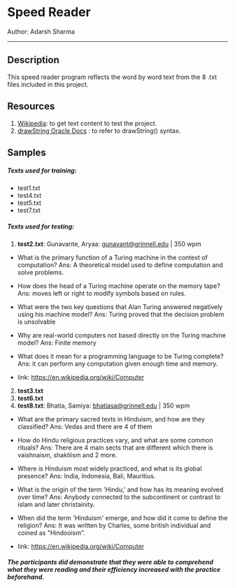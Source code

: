 # Speed Reader
Author: Adarsh Sharma
***

## Description
This speed reader program reflects the word by word text from the 8 .txt files included in this project. 

## Resources 
1. [Wikipedia](https://www.wikipedia.org/): to get text content to test the project. 
2. [drawString Oracle Docs](https://docs.oracle.com) : to refer to drawString() syntax. 

## Samples

##### Texts used for training:
- test1.txt
- test4.txt
- test5.txt
- test7.txt

##### Texts used for testing:
1. **test2.txt**: Gunavante, Aryaa: gunavant@grinnell.edu | 350 wpm
- What is the primary function of a Turing machine in the context of computation?
Ans: A theoretical model used to define computation and solve problems.
- How does the head of a Turing machine operate on the memory tape?
Ans: moves left or right to modify symbols based on rules.
- What were the two key questions that Alan Turing answered negatively using his machine model?
Ans: Turing proved that the decision problem is unsolvable 

- Why are real-world computers not based directly on the Turing machine model?
Ans: Finite memory 

- What does it mean for a programming language to be Turing complete?
Ans: it can perform any computation given enough time and memory.

- link: https://en.wikipedia.org/wiki/Computer
2. **test3.txt**
3. **test6.txt**
4. **test8.txt**: Bhatia, Samiya: bhatiasa@grinnell.edu | 350 wpm
- What are the primary sacred texts in Hinduism, and how are they classified?
Ans: Vedas and there are 4 of them 
- How do Hindu religious practices vary, and what are some common rituals?
Ans: There are 4 main sects that are different which there is vaishnaism, shaktiism and 2 more.
- Where is Hinduism most widely practiced, and what is its global presence?
Ans: India, Indonesia, Bali, Mauritius. 
- What is the origin of the term 'Hindu,' and how has its meaning evolved over time?
Ans: Anybody connected to the subcontinent or contrast to islam and later christainity. 
- When did the term 'Hinduism' emerge, and how did it come to define the religion?
Ans: It was written by Charles, some british individual and coined as "Hindooism".

- link: https://en.wikipedia.org/wiki/Computer


##### The participants did demonstrate that they were able to comprehend what they were reading and their efficiency increased with the practice beforehand. 